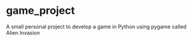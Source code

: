 # game_project

A small personal project to develop a game in Python using pygame called
Alien Invasion
